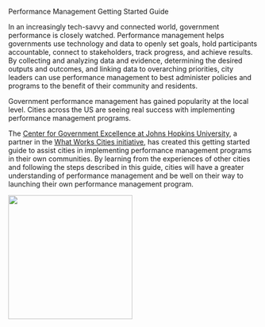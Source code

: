 Performance Management Getting Started Guide

In an increasingly tech-savvy and connected world, government performance is closely watched. Performance management helps governments use technology and data to openly set goals, hold participants accountable, connect to stakeholders, track progress, and achieve results. By collecting and analyzing data and evidence, determining the desired outputs and outcomes, and linking data to overarching priorities, city leaders can use performance management to best administer policies and programs to the benefit of their community and residents.

Government performance management has gained popularity at the local level. Cities across the US are seeing real success with implementing performance management programs.

The [Center for Government Excellence at Johns Hopkins University](http://centerforgov.org), a partner in the [What Works Cities initiative](http://www.whatworkscities.org), has created this getting started guide to assist cities in implementing performance management programs in their own communities. By learning from the experiences of other cities and following the steps described in this guide, cities will have a greater understanding of performance management and be well on their way to launching their own performance management program.

<img src=https://raw.githubusercontent.com/govex/govex.github.io/master/images/WWC_ResourceStamp_web.png width=250 height=250 />





